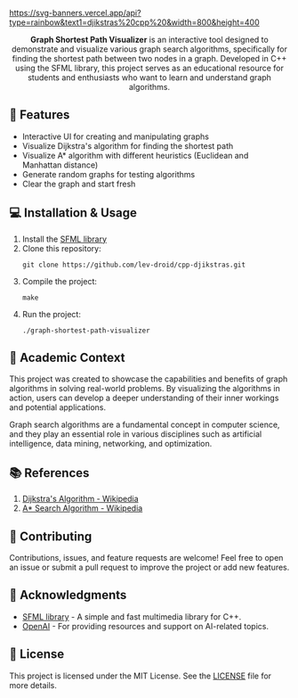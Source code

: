 https://svg-banners.vercel.app/api?type=rainbow&text1=djikstras%20cpp%20&width=800&height=400<p align="center">
  <b>Graph Shortest Path Visualizer</b> is an interactive tool designed to demonstrate and visualize various graph search algorithms, specifically for finding the shortest path between two nodes in a graph. Developed in C++ using the SFML library, this project serves as an educational resource for students and enthusiasts who want to learn and understand graph algorithms.
</p>

## 🎯 Features

- Interactive UI for creating and manipulating graphs
- Visualize Dijkstra's algorithm for finding the shortest path
- Visualize A* algorithm with different heuristics (Euclidean and Manhattan distance)
- Generate random graphs for testing algorithms
- Clear the graph and start fresh

## 💻 Installation & Usage

1. Install the [SFML library](https://www.sfml-dev.org/download.php)
2. Clone this repository:
   ```
   git clone https://github.com/lev-droid/cpp-djikstras.git
   ```
3. Compile the project:
   ```
   make
   ```
4. Run the project:
   ```
   ./graph-shortest-path-visualizer
   ```

## 📖 Academic Context

This project was created to showcase the capabilities and benefits of graph algorithms in solving real-world problems. By visualizing the algorithms in action, users can develop a deeper understanding of their inner workings and potential applications.

Graph search algorithms are a fundamental concept in computer science, and they play an essential role in various disciplines such as artificial intelligence, data mining, networking, and optimization.

## 📚 References

1. [Dijkstra's Algorithm - Wikipedia](https://en.wikipedia.org/wiki/Dijkstra%27s_algorithm)
2. [A* Search Algorithm - Wikipedia](https://en.wikipedia.org/wiki/A*_search_algorithm)

## 🤝 Contributing

Contributions, issues, and feature requests are welcome! Feel free to open an issue or submit a pull request to improve the project or add new features.

## 📣 Acknowledgments

- [SFML library](https://www.sfml-dev.org/) - A simple and fast multimedia library for C++.
- [OpenAI](https://www.openai.com/) - For providing resources and support on AI-related topics.

## 📄 License

This project is licensed under the MIT License. See the [LICENSE](LICENSE) file for more details.
